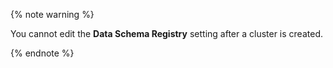 {% note warning %}

You cannot edit the **Data Schema Registry** setting after a cluster is created.

{% endnote %}

